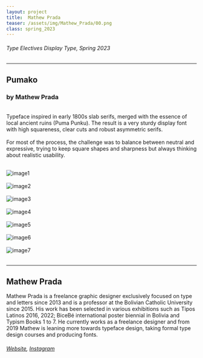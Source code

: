 ```yaml
---
layout: project
title:  Mathew Prada
teaser: /assets/img/Mathew_Prada/00.png
class: spring_2023
---
```

###### Type Electives Display Type, Spring 2023 ######
---
## Pumako ##
### by Mathew Prada ###

<br>
Typeface inspired in early 1800s slab serifs, merged with the essence of local ancient ruins (Puma Punku). The result is a very sturdy display font with high squareness, clear cuts and robust asymmetric serifs.
<br><br>
For most of the process, the challenge was to balance between neutral and expressive, trying to keep square shapes and sharpness but always thinking about realistic usability.
<br><br>

![image1](/assets/img/Mathew_Prada/01.png)
<br><br>
![image2](/assets/img/Mathew_Prada/02.png)
<br><br>
![image3](/assets/img/Mathew_Prada/03.png)
<br><br>
![image4](/assets/img/Mathew_Prada/04.png)
<br><br>
![image5](/assets/img/Mathew_Prada/05.png)
<br><br>
![image6](/assets/img/Mathew_Prada/06.png)
<br><br>
![image7](/assets/img/Mathew_Prada/07.png)
<br><br>

---
## Mathew Prada ##
Mathew Prada is a freelance graphic designer exclusively focused on type and letters since 2013 and is a professor at the Bolivian Catholic University since 2015. His work has been selected in various exhibitions such as Tipos Latinos 2016, 2022; BiceBé international poster biennial in Bolivia and Typism Books 1 to 7. He currently works as a freelance designer and from 2019 Mathew is leaning more towards typeface design, taking formal type design courses and producing fonts.
<br>
###### [Website](https://www.behance.net/mat21), [Instagram](https://www.instagram.com/_mat21/) ######
